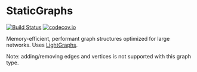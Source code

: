 # StaticGraphs

[![Build Status](https://github.com/JuliaGraphs/StaticGraphs.jl/workflows/CI/badge.svg)](https://github.com/JuliaGraphs/StaticGraphs.jl/actions?query=workflow%3ACI+branch%3Amaster)
[![codecov.io](http://codecov.io/github/JuliaGraphs/StaticGraphs.jl/coverage.svg?branch=master)](http://codecov.io/github/JuliaGraphs/StaticGraphs.jl?branch=master)

Memory-efficient, performant graph structures optimized for large networks. 
Uses [LightGraphs](https://github.com/JuliaGraphs/LightGraphs.jl).

Note: adding/removing edges and vertices is not supported with this graph type.

